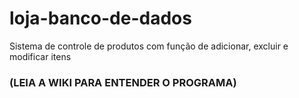 # loja-banco-de-dados
Sistema de controle de produtos com função de adicionar, excluir e modificar itens <br>
### (LEIA A WIKI PARA ENTENDER O PROGRAMA)
